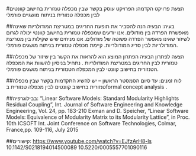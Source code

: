 #הצעת פרויקט
הקדמה: הפרויקט עוסק בקשר שבין מכפלה טנזורית בחישוב קוונטים לבין מכפלה טנזורית בניתוח מושגיים פורמלי

##בעיה: 
הבעיה הנה להסביר את תופעת החריגים במטריצת המודולריות שאינה מאפשרת הפרדה בין מודולים.
אנו יודעים שמכפלה טנזורית בחישוב קוונטי יכולה לגרום לשיזור שאינו מאפשר הפרדה פשוטה של מודולים.
אנו מניחים שיש שקילות בין מטריצת המודולריות לבין סריג המודולריות.
קיימת מכפלה טנזורית בניתוח מושגים פורמלי.

##הצעה לפתרון הבעיה 
הפתרון המוצע הוא להראות את הקשר בין שיזור של מכפלה טנזורית לבין החריגים במטריצת המודולריות .
נתחיל בניסיון להשוות את המכפלה הטנזורית בחישוב קוונטי לבין המכפלה הטנזורית בניתוח מושגים   פורמלי.

##לוח זמנים:
עד סיום הסמסטר הראשון – יש להשיג התקדמות בקשר שבין מכפלה טנזורית בחישוב קוונטים לבין מכפלה טנזורית בformal concept analysis .

##בבילוגרפיה:
“Linear Software Models: Standard Modularity Highlights Residual Coupling”, Int. Journal of Software Engineering and Knowledge Engineering, Vol. 24, pp. 183-210 
Exman and D. Speicher, “Linear Software Models: Equivalence of Modularity Matrix to its Modularity Lattice”, in Proc. 10th ICSOFT Int. Joint Conference on Software Technologies, Colmar, France,pp. 109-116, July 2015

##קישורים:
https://www.youtube.com/watch?v=EJfzArH8-ls
10.1142/S0218194014500089
10.5220/0005557701090116
